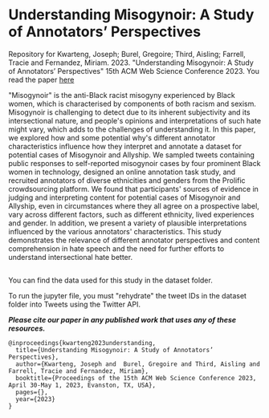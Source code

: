 # Understanding Misogynoir: A Study of Annotators’ Perspectives

Repository for Kwarteng, Joseph; Burel, Gregoire; Third, Aisling; Farrell, Tracie and Fernandez, Miriam. 2023. "Understanding Misogynoir: A Study of Annotators’ Perspectives" 15th ACM Web Science Conference 2023. You read the paper [here]((https://dl.acm.org/doi/10.1145/3578503.3583612))

"Misogynoir" is the anti-Black racist misogyny experienced by Black women, which is characterised by components of both racism and sexism. Misogynoir is challenging to detect due to its inherent subjectivity and its intersectional nature, and people's opinions and interpretations of such hate might vary, which adds to the challenges of understanding it. In this paper, we explored how and some potential why's different annotator characteristics influence how they interpret and annotate a dataset for potential cases of Misogynoir and Allyship. We sampled tweets containing public responses to self-reported misogynoir cases by four prominent Black women in technology, designed an online annotation task study, and recruited annotators of diverse ethnicities and genders from the Prolific crowdsourcing platform.
We found that participants' sources of evidence in judging and interpreting content for potential cases of Misogynoir and Allyship, even in circumstances where they all agree on a prospective label, vary across different factors, such as different ethnicity, lived experiences and gender. In addition, we present a variety of plausible interpretations influenced by the various annotators' characteristics. This study demonstrates the relevance of different annotator perspectives and content comprehension in hate speech and the need for further efforts to understand intersectional hate better.  

## 

You can find the data used for this study in the dataset folder.

To run the jupyter file, you must "rehydrate" the tweet IDs in the dataset folder into Tweets using the Twitter API.

<!-- WARNING: The data contain content that is racist, sexist and offensive in many other ways. -->


***Please cite our paper in any published work that uses any of these resources.***
~~~
@inproceedings{kwarteng2023understanding,
  title={Understanding Misogynoir: A Study of Annotators’ Perspectives},
  author={Kwarteng, Joseph and  Burel, Gregoire and Third, Aisling and Farrell, Tracie and Fernandez, Miriam},
  booktitle={Proceedings of the 15th ACM Web Science Conference 2023, April 30-May 1, 2023, Evanston, TX, USA},
  pages={},
  year={2023}
}

